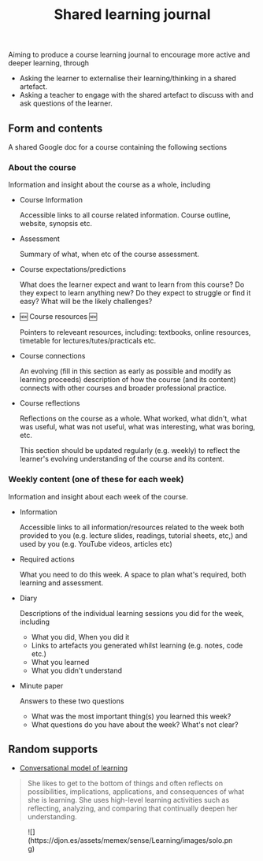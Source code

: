 ﻿---
backlinks:
- title: Learning
  url: /memex/sense/Learning/learning.html
- title: Learning computer science
  url: /memex/sense/computing/learning-cs/learning-computer-science.html
tags:
- learning
- journal
- shared-learning-journal
title: Shared learning journal
type: note
---
Aiming to produce a course learning journal to encourage more active and deeper learning, through

- Asking the learner to externalise their learning/thinking in a shared artefact.
- Asking a teacher to engage with the shared artefact to discuss with and ask questions of the learner.

## Form and contents

A shared Google doc for a course containing the following sections

### About the course

Information and insight about the course as a whole, including

- Course Information

    Accessible links to all course related information. Course outline, website, synopsis etc.

- Assessment

    Summary of what, when etc of the course assessment.

- Course expectations/predictions

    What does the learner expect and want to learn from this course? Do they expect to learn anything new? Do they expect to struggle or find it easy? What will be the likely challenges?

- 🆕 Course resources 🆕 

    Pointers to releveant resources, including: textbooks, online resources, timetable for lectures/tutes/practicals etc.

- Course connections

    An evolving (fill in this section as early as possible and modify as learning proceeds) description of how the course (and its content) connects with other courses and broader professional practice.

- Course reflections

    Reflections on the course as a whole. What worked, what didn't, what was useful, what was not useful, what was interesting, what was boring, etc.

    This section should be updated regularly (e.g. weekly) to reflect the learner's evolving understanding of the course and its content.

### Weekly content (one of these for each week)

Information and insight about each week of the course.

- Information

    Accessible links to all information/resources related to the week both provided to you (e.g. lecture slides, readings, tutorial sheets, etc,) and used by you (e.g. YouTube videos, articles etc)

- Required actions

    What you need to do this week. A space to plan what's required, both learning and assessment.

- Diary

    Descriptions of the individual learning sessions you did for the week, including

    - What you did, When you did it
    - Links to artefacts you generated whilst learning (e.g. notes, code etc.)
    - What you learned
    - What you didn't understand

- Minute paper 

    Answers to these two questions

    - What was the most important thing(s) you learned this week?
    - What questions do you have about the week? What's not clear?


## Random supports

- [Conversational model of learning](https://acbart.com/learningandteaching/LearningAndTeaching/www.learningandteaching.info/learning/pask.html)

>  She likes to get to the bottom of things and often reflects on possibilities, implications, applications, and consequences of what she is learning. She uses high-level learning activities such as reflecting, analyzing, and comparing that continually deepen her understanding.

<figure markdown>
![](https://djon.es/assets/memex/sense/Learning/images/solo.png)
</figure>
